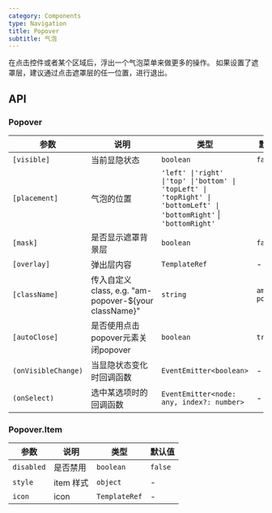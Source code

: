 ```yaml
---
category: Components
type: Navigation
title: Popover
subtitle: 气泡
---
```


在点击控件或者某个区域后，浮出一个气泡菜单来做更多的操作。
如果设置了遮罩层，建议通过点击遮罩层的任一位置，进行退出。


## API

### Popover

| 参数 | 说明 | 类型 | 默认值 |
|----|-----|------|------|
| `[visible]` | 当前显隐状态 | `boolean` | `false` |
| `[placement]` | 气泡的位置 | `'left' \|'right' \|'top' \|'bottom' \| 'topLeft' \| 'topRight' \| 'bottomLeft' \| 'bottomRight'` \| `'bottomRight'` |
| `[mask]` | 是否显示遮罩背景层 | `boolean` | `false` |
| `[overlay]` | 弹出层内容 | `TemplateRef` | - |
| `[className]` | 传入自定义class, e.g. "am-popover-${your className}" | `string` | `am-popover` | 
| `[autoClose]` | 是否使用点击popover元素关闭popover | `boolean` | `true` |
| `(onVisibleChange)` | 当显隐状态变化时回调函数 | `EventEmitter<boolean>` | - |
| `(onSelect)` | 选中某选项时的回调函数 | `EventEmitter<node: any, index?: number>` | - |

### Popover.Item

| 参数 | 说明 | 类型 | 默认值 |
|----|-----|------|------|
| `disabled` | 是否禁用 | `boolean` | `false` |
| `style` | item 样式 | `object` | - |
| `icon` | icon | `TemplateRef` | - |
